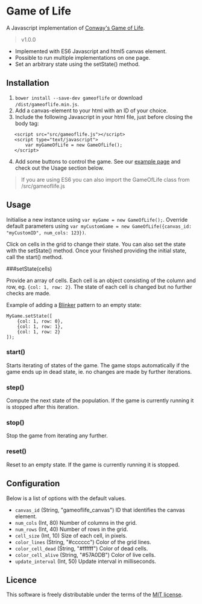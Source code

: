 # Game of Life
A Javascript implementation of [Conway's Game of Life](https://en.wikipedia.org/wiki/Conway%27s_Game_of_Life).
>v1.0.0

* Implemented with ES6 Javascript and html5 canvas element.
* Possible to run multiple implementations on one page.
* Set an arbitrary state using the setState() method.

## Installation
1. `bower install --save-dev gameoflife` or download `/dist/gameoflife.min.js`.
2. Add a canvas-element to your html with an ID of your choice.  
3. Include the following Javascript in your html file, just before closing the body tag:
 ```
    <script src="src/gameoflife.js"></script>
    <script type="text/javascript">
        var myGameOfLife = new GameOfLife();
    </script>
``` 
4. Add some buttons to control the game. See our [example page](example.html) and check out the Usage section below.

>If you are using ES6 you can also import the GameOfLife class from /src/gameoflife.js

## Usage
Initialise a new instance using `var myGame = new GameOfLife();`. Override default parameters using `var myCustomGame
 = new GameOfLife({canvas_id: "myCustomID", num_cols: 123})`.
 
Click on cells in the grid to change their state. You can also set the state with the setState() method. Once your 
finished providing the initial state, call the start() method. 
 
###setState(cells)

Provide an array of cells. Each cell is an object consisting of the column and row, eg. `{col: 1, row: 2}`. The state
 of each cell is changed but no further checks are made. 
 
Example of adding a [Blinker](http://www.conwaylife.com/wiki/Blinker) pattern to an empty state:
```
MyGame.setState([
    {col: 1, row: 0},
    {col: 1, row: 1},
    {col: 1, row: 2}
]);
```

### start()
Starts iterating of states of the game. The game stops automatically if the game ends up in dead state, ie. no 
changes are made by further iterations. 

### step()
Compute the next state of the population. If the game is currently running it is stopped after this iteration. 

### stop()
Stop the game from iterating any further.

### reset()
Reset to an empty state. If the game is currently running it is stopped.

## Configuration
Below is a list of options with the default values.

* `canvas_id` (String, "gameoflife_canvas") ID that identifies the canvas element. 
* `num_cols` (Int, 80) Number of columns in the grid.  
* `num_rows` (Int, 40) Number of rows in the grid.
* `cell_size` (Int, 10) Size of each cell, in pixels.
* `color_lines` (String, "#cccccc") Color of the grid lines.
* `color_cell_dead` (String, "#ffffff") Color of dead cells.
* `color_cell_alive` (String, "#57A0DB") Color of live cells.
* `update_interval` (Int, 50) Update interval in milliseconds.

## Licence
This software is freely distributable under the terms of the [MIT license](LICENCE).
